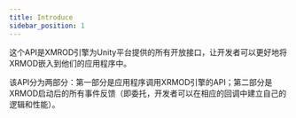 ```yaml
---
title: Introduce
sidebar_position: 1
---
```


这个API是XMROD引擎为Unity平台提供的所有开放接口，让开发者可以更好地将XRMOD嵌入到他们的应用程序中。

该API分为两部分：第一部分是应用程序调用XRMOD引擎的API；第二部分是XRMOD启动后的所有事件反馈（即委托，开发者可以在相应的回调中建立自己的逻辑和性能）。